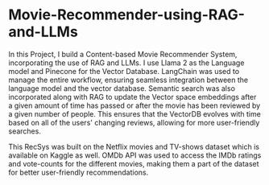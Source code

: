 # Movie-Recommender-using-RAG-and-LLMs

In this Project, I build a Content-based Movie Recommender System, incorporating the use of RAG and LLMs. I use Llama 2 as the Language model and Pinecone for the Vector Database. LangChain was used to manage the entire workflow, ensuring seamless integration between the language model and the vector database. Semantic search was also incorporated along with RAG to update the Vector space embeddings after a given amount of time has passed or after the movie has been reviewed by a given number of people. This ensures that the VectorDB evolves with time based on all of the users' changing reviews, allowing for more user-friendly searches.

This RecSys was built on the Netflix movies and TV-shows dataset which is available on Kaggle as well. OMDb API was used to access the IMDb ratings and vote-counts for the different movies, making them a part of the dataset for better user-friendly recommendations.
